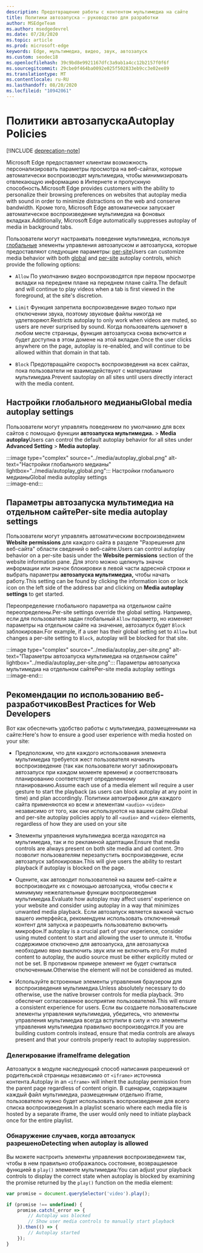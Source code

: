 ```yaml
---
description: Предотвращение работы с контентом мультимедиа на сайте
title: Политики автозапуска — руководство для разработки
author: MSEdgeTeam
ms.author: msedgedevrel
ms.date: 07/28/2020
ms.topic: article
ms.prod: microsoft-edge
keywords: Edge, мультимедиа, видео, звук, автозапуск
ms.custom: seodec18
ms.openlocfilehash: 39c9bd8e9921167dfc3a9ab1a4cc12b2157f0f6f
ms.sourcegitcommit: 29cbe0f464ba0092e025f502833eb9cc3e02ee89
ms.translationtype: MT
ms.contentlocale: ru-RU
ms.lasthandoff: 08/20/2020
ms.locfileid: "10942061"
---
```

# <span data-ttu-id="caf38-104">Политики автозапуска</span><span class="sxs-lookup"><span data-stu-id="caf38-104">Autoplay Policies</span></span>  

[!INCLUDE [deprecation-note](../../includes/legacy-edge-note.md)]  

<span data-ttu-id="caf38-105">Microsoft Edge предоставляет клиентам возможность персонализировать параметры просмотра на веб-сайтах, которые автоматически воспроизводят мультимедиа, чтобы минимизировать отвлекающую информацию в Интернете и пропускную способность.</span><span class="sxs-lookup"><span data-stu-id="caf38-105">Microsoft Edge provides customers with the ability to personalize their browsing preferences on websites that autoplay media with sound in order to minimize distractions on the web and conserve bandwidth.</span></span>  <span data-ttu-id="caf38-106">Кроме того, Microsoft Edge автоматически запускает автоматическое воспроизведение мультимедиа на фоновых вкладках.</span><span class="sxs-lookup"><span data-stu-id="caf38-106">Additionally, Microsoft Edge automatically suppresses autoplay of media in background tabs.</span></span>  

<span data-ttu-id="caf38-107">Пользователи могут настраивать поведение мультимедиа, используя [глобальные](#global-media-autoplay-settings) элементы управления автозапуском и автозапуска, которые предоставляют следующие параметры: [per-site](#per-site-media-autoplay-settings)</span><span class="sxs-lookup"><span data-stu-id="caf38-107">Users can customize media behavior with both [global](#global-media-autoplay-settings) and [per-site](#per-site-media-autoplay-settings) autoplay controls, which provide the following options:</span></span>  

*   `Allow`  <span data-ttu-id="caf38-108">По умолчанию видео воспроизводятся при первом просмотре вкладки на переднем плане на переднем плане сайта.</span><span class="sxs-lookup"><span data-stu-id="caf38-108">The default and will continue to play videos when a tab is first viewed in the foreground, at the site's discretion.</span></span>  

*   `Limit`  <span data-ttu-id="caf38-109">Функция запретила воспроизведение видео только при отключении звука, поэтому звуковые файлы никогда не удлетворяют.</span><span class="sxs-lookup"><span data-stu-id="caf38-109">Restricts autoplay to only work when videos are muted, so users are never surprised by sound.</span></span>  <span data-ttu-id="caf38-110">Когда пользователь щелкнет в любом месте страницы, функция автозапуска снова включится и будет доступна в этом домене на этой вкладке.</span><span class="sxs-lookup"><span data-stu-id="caf38-110">Once the user clicks anywhere on the page, autoplay is re-enabled, and will continue to be allowed within that domain in that tab.</span></span>  

*   `Block`  <span data-ttu-id="caf38-111">Предотвращайте скорость воспроизведения на всех сайтах, пока пользователи не взаимодействуют с материалами мультимедиа.</span><span class="sxs-lookup"><span data-stu-id="caf38-111">Prevent sautoplay on all sites until users directly interact with the media content.</span></span>  

## <span data-ttu-id="caf38-112">Настройки глобального медианы</span><span class="sxs-lookup"><span data-stu-id="caf38-112">Global media autoplay settings</span></span>  

<span data-ttu-id="caf38-113">Пользователи могут управлять поведением по умолчанию для всех сайтов с помощью функции **автозапуска мультимедиа.**  >  **Media autoplay**</span><span class="sxs-lookup"><span data-stu-id="caf38-113">Users can control the default autoplay behavior for all sites under **Advanced Setting** > **Media autoplay**.</span></span>  

:::image type="complex" source="../media/autoplay_global.png" alt-text="Настройки глобального медианы" lightbox="../media/autoplay_global.png":::
   <span data-ttu-id="caf38-115">Настройки глобального медианы</span><span class="sxs-lookup"><span data-stu-id="caf38-115">Global media autoplay settings</span></span>  
:::image-end:::  

## <span data-ttu-id="caf38-116">Параметры автозапуска мультимедиа на отдельном сайте</span><span class="sxs-lookup"><span data-stu-id="caf38-116">Per-site media autoplay settings</span></span>  

<span data-ttu-id="caf38-117">Пользователи могут управлять автоматическим воспроизведением **Website permissions** для каждого сайта в разделе "Разрешения для веб-сайта" области сведений о веб-сайте.</span><span class="sxs-lookup"><span data-stu-id="caf38-117">Users can control autoplay behavior on a per-site basis under the **Website permissions** section of the website information pane.</span></span>  <span data-ttu-id="caf38-118">Для этого можно щелкнуть значок информации или значок блокировки в левой части адресной строки и выбрать параметры **автозапуска мультимедиа,** чтобы начать работу.</span><span class="sxs-lookup"><span data-stu-id="caf38-118">This setting can be found by clicking the information icon or lock icon on the left side of the address bar and clicking on **Media autoplay settings** to get started.</span></span>  

<span data-ttu-id="caf38-119">Переопределение глобального параметра на отдельном сайте переопределены.</span><span class="sxs-lookup"><span data-stu-id="caf38-119">Per-site settings override the global setting.</span></span>  <span data-ttu-id="caf38-120">Например, если для пользователя задан глобальный `Allow` параметр, но изменяет параметры на отдельном сайте на значение, автозапуск будет `Block` заблокирован.</span><span class="sxs-lookup"><span data-stu-id="caf38-120">For example, if a user has their global setting set to `Allow` but changes a per-site setting to `Block`, autoplay will be blocked for that site.</span></span>  

:::image type="complex" source="../media/autoplay_per-site.png" alt-text="Параметры автозапуска мультимедиа на отдельном сайте" lightbox="../media/autoplay_per-site.png":::
   <span data-ttu-id="caf38-122">Параметры автозапуска мультимедиа на отдельном сайте</span><span class="sxs-lookup"><span data-stu-id="caf38-122">Per-site media autoplay settings</span></span>  
:::image-end:::  

## <span data-ttu-id="caf38-123">Рекомендации по использованию веб-разработчиков</span><span class="sxs-lookup"><span data-stu-id="caf38-123">Best Practices for Web Developers</span></span>  

<span data-ttu-id="caf38-124">Вот как обеспечить удобство работы с мультимедиа, размещенными на сайте:</span><span class="sxs-lookup"><span data-stu-id="caf38-124">Here's how to ensure a good user experience with media hosted on your site:</span></span>  

*   <span data-ttu-id="caf38-125">Предположим, что для каждого использования элемента мультимедиа требуется жест пользователя начинать воспроизведение \(так как пользователи могут заблокировать автозапуск при каждом моменте времени\) и соответствовать планированию соответствует определенному планированию.</span><span class="sxs-lookup"><span data-stu-id="caf38-125">Assume each use of a media element wil require a user gesture to start the playback \(as users can block autoplay at any point in time\) and plan accordingly.</span></span>  <span data-ttu-id="caf38-126">Политики автоиграфики для каждого сайта применяются ко всем и элементам `<audio>` `<video>` независимо от того, как они используются на вашем сайте.</span><span class="sxs-lookup"><span data-stu-id="caf38-126">Global and per-site autoplay policies apply to all `<audio>` and `<video>` elements, regardless of how they are used on your site</span></span>  

*   <span data-ttu-id="caf38-127">Элементы управления мультимедиа всегда находятся на мультимедиа, так и по рекламной адаптации.</span><span class="sxs-lookup"><span data-stu-id="caf38-127">Ensure that media controls are always present on both site media and ad content.</span></span>  <span data-ttu-id="caf38-128">Это позволит пользователям перезапустить воспроизведение, если автозапуск заблокирован.</span><span class="sxs-lookup"><span data-stu-id="caf38-128">This will give users the ability to restart playback if autoplay is blocked on the page.</span></span>  

*   <span data-ttu-id="caf38-129">Оцените, как автоводит пользователей на вашем веб-сайте и воспроизводите их с помощью автозапуска, чтобы свести к минимуму нежелательные функции воспроизведения мультимедиа.</span><span class="sxs-lookup"><span data-stu-id="caf38-129">Evaluate how autoplay may affect users' experience on your website and consider using autoplay in a way that minimizes unwanted media playback.</span></span>  <span data-ttu-id="caf38-130">Если автозапуск является важной частью вашего интерфейса, рекомендуем использовать отключенный контент для запуска и разрешить пользователю включить микрофон.</span><span class="sxs-lookup"><span data-stu-id="caf38-130">If autoplay is a crucial part of your experience, consider using muted content to start and allowing the user to unmute it.</span></span>  <span data-ttu-id="caf38-131">Чтобы содержимое отключено для автозапуска, для автозапуска необходимо явно выключить звук или не включить его.</span><span class="sxs-lookup"><span data-stu-id="caf38-131">For muted content to autoplay, the audio source must be either explicitly muted or not be set.</span></span>  <span data-ttu-id="caf38-132">В противном примере элемент не будет считаться отключенным.</span><span class="sxs-lookup"><span data-stu-id="caf38-132">Otherwise the element will not be considered as muted.</span></span>  

*   <span data-ttu-id="caf38-133">Используйте встроенные элементы управления браузером для воспроизведения мультимедиа.</span><span class="sxs-lookup"><span data-stu-id="caf38-133">Unless absolutely necessary to do otherwise, use the native browser controls for media playback.</span></span>  <span data-ttu-id="caf38-134">Это обеспечит согласованное восприятие пользователей.</span><span class="sxs-lookup"><span data-stu-id="caf38-134">This will ensure a consistent experience for users.</span></span>  <span data-ttu-id="caf38-135">Если вы создаете пользовательские элементы управления мультимедиа, убедитесь, что элементы управления мультимедиа всегда вступили в силу и что элементы управления мультимедиа правильно воспроизводятся.</span><span class="sxs-lookup"><span data-stu-id="caf38-135">If you are building custom controls instead, ensure that media controls are always present and that your controls properly react to autoplay suppression.</span></span>  

### <span data-ttu-id="caf38-136">Делегирование iframe</span><span class="sxs-lookup"><span data-stu-id="caf38-136">Iframe delegation</span></span>  

<span data-ttu-id="caf38-137">Автозапуск в модуле наследующий способ написания разрешений от родительской страницы независимо от `<iframe>` источника контента.</span><span class="sxs-lookup"><span data-stu-id="caf38-137">Autoplay in an `<iframe>` will inherit the autoplay permission from the parent page regardless of content origin.</span></span>  <span data-ttu-id="caf38-138">В сценарии, содержащем каждый файл мультимедиа, размещенным отдельно iframe, пользователю нужно будет использовать воспроизведение для всего списка воспроизведения.</span><span class="sxs-lookup"><span data-stu-id="caf38-138">In a playlist scenario where each media file is hosted by a separate iframe, the user would only need to initiate playback once for the entire playlist.</span></span>  

### <span data-ttu-id="caf38-139">Обнаружение случаев, когда автозапуск разрешено</span><span class="sxs-lookup"><span data-stu-id="caf38-139">Detecting when autoplay is allowed</span></span>  

<span data-ttu-id="caf38-140">Вы можете настроить элементы управления воспроизведением так, чтобы в нем правильно отображалось состояние, возвращаемое функцией в `play()` элементе мультимедиа:</span><span class="sxs-lookup"><span data-stu-id="caf38-140">You can adjust your playback controls to display the correct state when autoplay is blocked by examining the promise returned by the `play()` function on the media element:</span></span>  

```javascript
var promise = document.querySelector('video').play();

if (promise !== undefined) { 
    promise.catch(_error => { 
        // Autoplay was blocked
        // Show user media controls to manually start playback
    }).then(() => { 
        // Autoplay started
    }); 
}
```  
